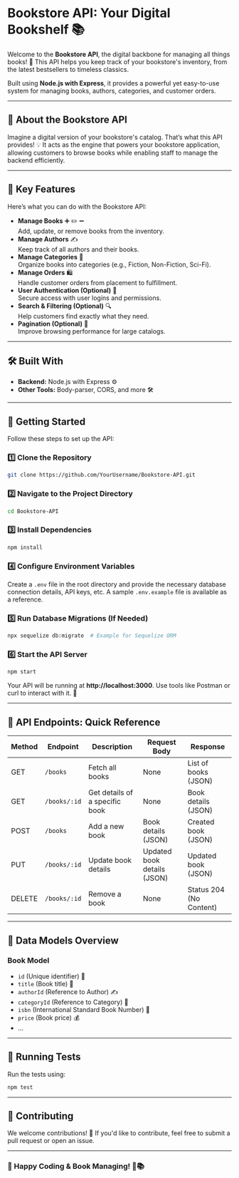 # Bookstore API: Your Digital Bookshelf 📚

Welcome to the **Bookstore API**, the digital backbone for managing all things books! 📖 This API helps you keep track of your bookstore's inventory, from the latest bestsellers to timeless classics.

Built using **Node.js with Express**, it provides a powerful yet easy-to-use system for managing books, authors, categories, and customer orders.

---

## 📌 About the Bookstore API

Imagine a digital version of your bookstore's catalog. That’s what this API provides! 💡 It acts as the engine that powers your bookstore application, allowing customers to browse books while enabling staff to manage the backend efficiently.

---

## 🚀 Key Features

Here’s what you can do with the Bookstore API:

- **Manage Books** ➕ ✏️ ➖  
  Add, update, or remove books from the inventory.
- **Manage Authors** ✍️  
  Keep track of all authors and their books.
- **Manage Categories** 📂  
  Organize books into categories (e.g., Fiction, Non-Fiction, Sci-Fi).
- **Manage Orders** 🛍️  
  Handle customer orders from placement to fulfillment.
- **User Authentication (Optional)** 🔑  
  Secure access with user logins and permissions.
- **Search & Filtering (Optional)** 🔍  
  Help customers find exactly what they need.
- **Pagination (Optional)** 📄  
  Improve browsing performance for large catalogs.

---

## 🛠️ Built With

- **Backend:** Node.js with Express ⚙️
- **Other Tools:** Body-parser, CORS, and more 🛠️

---

## 🏁 Getting Started

Follow these steps to set up the API:

### 1️⃣ Clone the Repository

```bash
git clone https://github.com/YourUsername/Bookstore-API.git
```

### 2️⃣ Navigate to the Project Directory

```bash
cd Bookstore-API
```

### 3️⃣ Install Dependencies

```bash
npm install
```

### 4️⃣ Configure Environment Variables

Create a `.env` file in the root directory and provide the necessary database connection details, API keys, etc. A sample `.env.example` file is available as a reference.

### 5️⃣ Run Database Migrations (If Needed)

```bash
npx sequelize db:migrate  # Example for Sequelize ORM
```

### 6️⃣ Start the API Server

```bash
npm start
```

Your API will be running at **http://localhost:3000**. Use tools like Postman or curl to interact with it. 🚀

---

## 📌 API Endpoints: Quick Reference

| Method | Endpoint       | Description                        | Request Body | Response |
|--------|---------------|------------------------------------|--------------|----------|
| GET    | `/books`       | Fetch all books                   | None         | List of books (JSON) |
| GET    | `/books/:id`   | Get details of a specific book    | None         | Book details (JSON) |
| POST   | `/books`       | Add a new book                    | Book details (JSON) | Created book (JSON) |
| PUT    | `/books/:id`   | Update book details               | Updated book details (JSON) | Updated book (JSON) |
| DELETE | `/books/:id`   | Remove a book                     | None         | Status 204 (No Content) |

---

## 📂 Data Models Overview

### **Book Model**

- `id` (Unique identifier) 🔢
- `title` (Book title) 📖
- `authorId` (Reference to Author) ✍️
- `categoryId` (Reference to Category) 📂
- `isbn` (International Standard Book Number) 🔖
- `price` (Book price) 💰
- ...

---

## 🧪 Running Tests

Run the tests using:

```bash
npm test
```

---

## 🤝 Contributing

We welcome contributions! 🙌 If you'd like to contribute, feel free to submit a pull request or open an issue.

---

### 🎉 Happy Coding & Book Managing! 🚀📚

